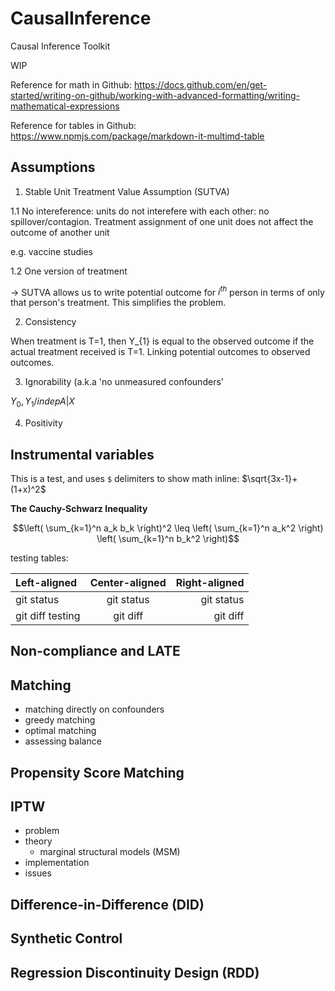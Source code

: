 # CausalInference
Causal Inference Toolkit

WIP

Reference for math in Github: https://docs.github.com/en/get-started/writing-on-github/working-with-advanced-formatting/writing-mathematical-expressions

Reference for tables in Github: https://www.npmjs.com/package/markdown-it-multimd-table


## Assumptions

1. Stable Unit Treatment Value Assumption (SUTVA)

  1.1 No intereference: units do not interefere with each other: no spillover/contagion. Treatment assignment of one unit does not affect the outcome of another unit

e.g. vaccine studies

  1.2 One version of treatment

-> SUTVA allows us to write potential outcome for $i^{th}$ person in terms of only that person's treatment. This simplifies the problem.

2. Consistency

  When treatment is T=1, then Y_{1} is equal to the observed outcome if the actual treatment received is T=1. Linking potential outcomes to observed outcomes.

3. Ignorability (a.k.a 'no unmeasured confounders' 

$Y_0, Y_1 /indep A|X$
  
4. Positivity

## Instrumental variables


This is a test, and uses `$` delimiters to show math inline: $\sqrt{3x-1}+(1+x)^2$

**The Cauchy-Schwarz Inequality**

$$\left( \sum_{k=1}^n a_k b_k \right)^2 \leq \left( \sum_{k=1}^n a_k^2 \right) \left( \sum_{k=1}^n b_k^2 \right)$$

testing tables:

| Left-aligned | Center-aligned | Right-aligned |
| :---         |     :---:      |          ---: |
| git status   | git status     | git status    |
| git diff testing | git diff       | git diff      |


## Non-compliance and LATE 


## Matching 


- matching directly on confounders
- greedy matching
- optimal matching
- assessing balance




## Propensity Score Matching



## IPTW

- problem
- theory
  - marginal structural models (MSM)
- implementation
- issues


## Difference-in-Difference (DID)




## Synthetic Control





## Regression Discontinuity Design (RDD)





